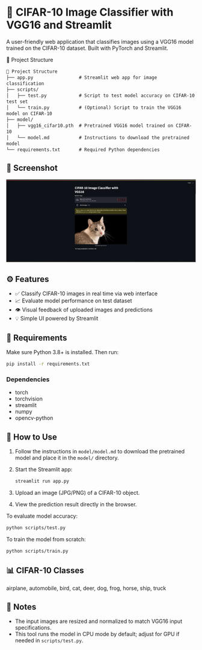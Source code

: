 # 🧠 CIFAR-10 Image Classifier with VGG16 and Streamlit

A user-friendly web application that classifies images using a VGG16 model trained on the CIFAR-10 dataset. Built with PyTorch and Streamlit.



📂 Project Structure

```
📂 Project Structure
├── app.py                 # Streamlit web app for image classification
├── scripts/
│   ├── test.py            # Script to test model accuracy on CIFAR-10 test set
│   └── train.py           # (Optional) Script to train the VGG16 model on CIFAR-10
├── model/
│   ├── vgg16_cifar10.pth  # Pretrained VGG16 model trained on CIFAR-10
│   └── model.md           # Instructions to download the pretrained model
└── requirements.txt       # Required Python dependencies
```



## 📸 Screenshot

![Screenshot](image.png)



## ⚙️ Features

* ✅ Classify CIFAR-10 images in real time via web interface
* 📈 Evaluate model performance on test dataset
* 👁️ Visual feedback of uploaded images and predictions
* 💡 Simple UI powered by Streamlit


## 🧰 Requirements

Make sure Python 3.8+ is installed. Then run:

```bash
pip install -r requirements.txt
```

### Dependencies

* torch
* torchvision
* streamlit
* numpy
* opencv-python


## 🚀 How to Use

1. Follow the instructions in `model/model.md` to download the pretrained model and place it in the `model/` directory.
2. Start the Streamlit app:

   ```bash
   streamlit run app.py
   ```
3. Upload an image (JPG/PNG) of a CIFAR-10 object.
4. View the prediction result directly in the browser.

To evaluate model accuracy:

```bash
python scripts/test.py
```

To train the model from scratch:

```bash
python scripts/train.py
```



## 📊 CIFAR-10 Classes


airplane, automobile, bird, cat, deer,
dog, frog, horse, ship, truck




## 📖 Notes

* The input images are resized and normalized to match VGG16 input specifications.
* This tool runs the model in CPU mode by default; adjust for GPU if needed in `scripts/test.py`.


